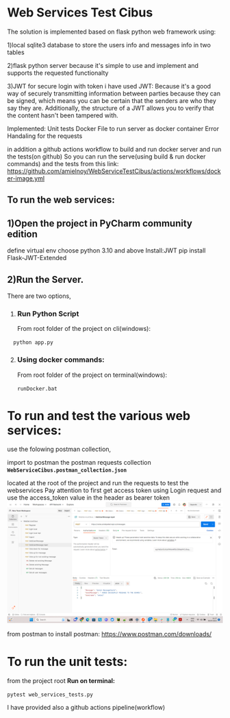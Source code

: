 # Web Services Test Cibus

The solution is implemented based on flask python web framework
using:

1)local sqlite3 database 
to store the users info
and messages info in two tables 

2)flask python server
because it's simple to use and implement and supports the requested functionalty

3)JWT for secure login with token
i have used JWT:
Because it's a good way of securely transmitting information between parties
because they can be signed,
which means you can be certain that the senders are who they say they are.
Additionally, the structure of a JWT allows you to verify that the content hasn't been tampered with.

Implemented:
Unit tests
Docker File to run server as docker container
Error Handaling for the requests

in addition a github actions workflow to build and run docker server and run the tests(on github)
So you can run the serve(using build & run docker commands)
and the tests
from this link:
https://github.com/amielnoy/WebServiceTestCibus/actions/workflows/docker-image.yml


## To run the web services:

## 1)Open the project in PyCharm community edition
  define virtual env
  choose python 3.10 and above
  Install:JWT
pip install Flask-JWT-Extended
## 2)Run the Server.

There are two options,

1. ###   Run Python Script
    From root folder of the project on cli(windows):
    
`  python app.py`
  
2. ###   Using docker commands:

    From root folder of the project on terminal(windows):
    
    `runDocker.bat`

# **To run and test the various web services:**

use the folowing postman collection,

import to postman the postman requests collection
**`WebServiceCibus.postman_collection.json`**

located at the root of the project
and run the requests to test the webservices
Pay attention to first get access token using Login request
and use the access_token value 
in the header as bearer token
![img.png](img.png)

from postman
to install postman:
https://www.postman.com/downloads/
# **To run the unit tests:**

from the project root
**Run on terminal:**

`pytest web_services_tests.py`

I have provided also a github actions 
pipeline(workflow)

